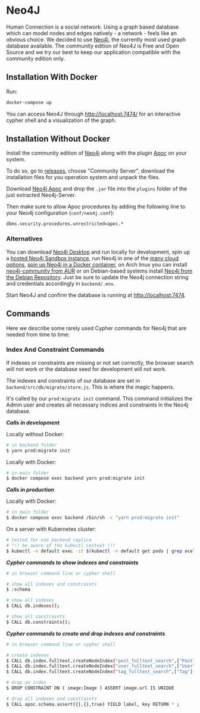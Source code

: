 # Neo4J

Human Connection is a social network. Using a graph based database which can
model nodes and edges natively - a network - feels like an obvious choice. We
decided to use [Neo4j](https://neo4j.com/), the currently most used graph
database available. The community edition of Neo4J is Free and Open Source and
we try our best to keep our application compatible with the community edition
only.

## Installation With Docker

Run:

```bash
docker-compose up
```

You can access Neo4J through [http://localhost:7474/](http://localhost:7474/)
for an interactive cypher shell and a visualization of the graph.


## Installation Without Docker

Install the community edition of [Neo4j](https://neo4j.com/) along with the plugin
[Apoc](https://github.com/neo4j-contrib/neo4j-apoc-procedures) on your system.

To do so, go to [releases](https://neo4j.com/download-center/#releases), choose
"Community Server", download the installation files for you operation system
and unpack the files.

Download [Neo4j Apoc](https://github.com/neo4j-contrib/neo4j-apoc-procedures/releases)
and drop the `.jar` file into the `plugins` folder of the just extracted Neo4j-Server.

Then make sure to allow Apoc procedures by adding the following line to your Neo4j configuration \(`conf/neo4j.conf`\):

```
dbms.security.procedures.unrestricted=apoc.*
```

### Alternatives

You can download [Neo4j Desktop](https://neo4j.com/download/) and run locally
for development, spin up a
[hosted Neo4j Sandbox instance](https://neo4j.com/download/), run Neo4j in one
of the [many cloud options](https://neo4j.com/developer/guide-cloud-deployment/),
[spin up Neo4j in a Docker container](https://neo4j.com/developer/docker/),
on Arch linux you can install [neo4j-community from AUR](https://aur.archlinux.org/packages/neo4j-community/)
or on Debian-based systems install [Neo4j from the Debian Repository](http://debian.neo4j.org/).
Just be sure to update the Neo4j connection string and credentials accordingly
in `backend/.env`.

Start Neo4J and confirm the database is running at [http://localhost:7474](http://localhost:7474).

## Commands

Here we describe some rarely used Cypher commands for Neo4j that are needed from time to time:

### Index And Constraint Commands

If indexes or constraints are missing or not set correctly, the browser search will not work or the database seed for development will not work.

The indexes and constraints of our database are set in `backend/src/db/migrate/store.js`.
This is where the magic happens.

It's called by our `prod:migrate init` command.
This command initializes the Admin user and creates all necessary indices and constraints in the Neo4j database.

***Calls in development***

Locally without Docker:

```bash
# in backend folder
$ yarn prod:migrate init
```

Locally with Docker:

```bash
# in main folder
$ docker compose exec backend yarn prod:migrate init
```

***Calls in production***

Locally with Docker:

```bash
# in main folder
$ docker compose exec backend /bin/sh -c "yarn prod:migrate init"
```

On a server with Kubernetes cluster:

```bash
# tested for one backend replica
# !!! be aware of the kubectl context !!!
$ kubectl -n default exec -it $(kubectl -n default get pods | grep ocelot-backend | awk '{ print $1 }') -- /bin/sh -c "yarn prod:migrate init"
```

***Cypher commands to show indexes and constraints***

```bash
# in browser command line or cypher shell

# show all indexes and constraints
$ :schema

# show all indexes
$ CALL db.indexes();

# show all constraints
$ CALL db.constraints();
```

***Cypher commands to create and drop indexes and constraints***

```bash
# in browser command line or cypher shell

# create indexes
$ CALL db.index.fulltext.createNodeIndex("post_fulltext_search",["Post"],["title", "content"]);
$ CALL db.index.fulltext.createNodeIndex("user_fulltext_search",["User"],["name", "slug"]);
$ CALL db.index.fulltext.createNodeIndex("tag_fulltext_search",["Tag"],["id"]);

# drop an index
$ DROP CONSTRAINT ON ( image:Image ) ASSERT image.url IS UNIQUE

# drop all indexes and constraints
$ CALL apoc.schema.assert({},{},true) YIELD label, key RETURN * ;
```
